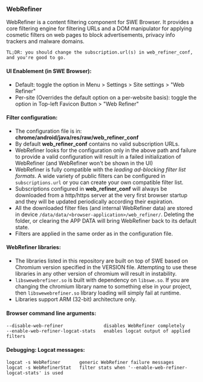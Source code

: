 ### WebRefiner
WebRefiner is a content filtering component for SWE Browser. It provides a core filtering engine for filtering URLs and a DOM manipulator for applying cosmetic filters on web pages to block advertisements, privacy info trackers and malware domains.

`TL;DR: you should change the subscription.url(s) in web_refiner_conf, and you're good to go.`

#### UI Enablement (in SWE Browser):
 * Default: toggle the option in Menu > Settings > Site settings > "Web Refiner"
 * Per-site (Overrides the default option on a per-website basis): toggle the option in Top-left Favicon Button > "Web Refiner"

#### Filter configuration:
 - The configuration file is in: **chrome/android/java/res/raw/web_refiner_conf**
 - By default **web_refiner_conf** contains no valid subscription URLs.
 - WebRefiner looks for the configuration only in the above path and failure to provide a valid configuration will result in a failed initialization of WebRefiner (and WebRefiner won't be shown in the UI)
 - WebRefiner is fully compatible with the *leading ad-blocking filter list formats*. A wide variety of public filters can be configured in `subscriptions.url` or you can create your own compatible filter list.
 - Subscriptions configured in **web_refiner_conf** will always be downloaded from a http/https server at the very first browser startup and they will be updated periodically according their expiration.
 - All the downloaded filter files (and internal WebRefiner data) are stored in device `/data/data/<browser-application>/web_refiner/`. Deleting the folder, or clearing the APP DATA will bring WebRefiner back to its default state.
 - Filters are applied in the same order as in the configuration file.

#### WebRefiner libraries:
 - The libraries listed in this repository are built on top of SWE based on Chromium version specified in the VERSION file. Attempting to use these libraries in any other version of chromium will result in instability.
 - `libswewebrefiner.so` is built with dependency on `libswe.so`. If you are changing the chromium library name to something else in your project, then `libswewebrefiner.so` library loading will simply fail at runtime.
 - Libraries support ARM (32-bit) architecture only.

#### Browser command line arguments:
```
--disable-web-refiner               disables WebRefiner completely
--enable-web-refiner-logcat-stats   enables logcat output of applied filters
```

#### Debugging: Logcat messages:
```
logcat -s WebRefiner       generic WebRefiner failure messages
logcat -s WebRefinerStat   filter stats when '--enable-web-refiner-logcat-stats' is used
```
